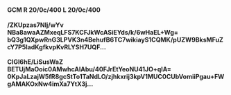 #### GCM R 20/0c/400 L 20/0c/400
**/ZKUpzas7Nlj/wYv**<br/>**NBa8awaAZMxeqLFS7KCFJkWcASiEYds/k/6wHaEL+Wg=**<br/>**bQ3g1QXpwRnG3LPVK3n4BehufB6TC7wikiayS1CQMK/pUZW9BksMFuZcY7P5ladKgfkvpKvRLYSH7UQF...**<br/><br/>
**CIGl6hE/LiSusWaZ**<br/>**BETUjMaOoic0AMwhcAlAbu/40FJrEtYeoNU41JO+qlA=**<br/>**0KpJaLzajW5fR8gcStTo1TaNdLO/zjhkxrij3kpV1MUC0CUbVomiiPgau+FWgAMAKOxNw4imXa7YtX3j...**